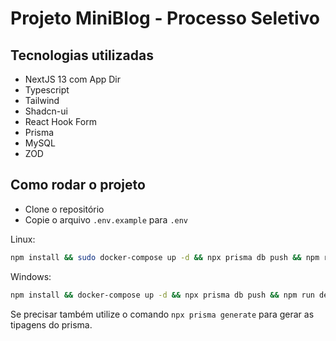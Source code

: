 # Projeto MiniBlog - Processo Seletivo

## Tecnologias utilizadas

- NextJS 13 com App Dir
- Typescript
- Tailwind
- Shadcn-ui
- React Hook Form
- Prisma
- MySQL
- ZOD

## Como rodar o projeto

- Clone o repositório
- Copie o arquivo `.env.example` para `.env`

Linux:
```bash
npm install && sudo docker-compose up -d && npx prisma db push && npm run dev
```

Windows:
```bash
npm install && docker-compose up -d && npx prisma db push && npm run dev
```

Se precisar também utilize o comando `npx prisma generate` para gerar as tipagens do prisma.